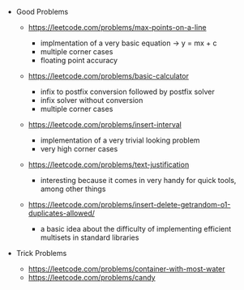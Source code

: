 * Good Problems
  - https://leetcode.com/problems/max-points-on-a-line
    - implmentation of a very basic equation -> y = mx + c
    - multiple corner cases
    - floating point accuracy

  - https://leetcode.com/problems/basic-calculator
    - infix to postfix conversion followed by postfix solver
    - infix solver without conversion
    - multiple corner cases

  - https://leetcode.com/problems/insert-interval
    - implementation of a very trivial looking problem
    - very high corner cases

  - https://leetcode.com/problems/text-justification
    - interesting because it comes in very handy for quick tools, among other things

  - https://leetcode.com/problems/insert-delete-getrandom-o1-duplicates-allowed/
    - a basic idea about the difficulty of implementing efficient multisets in standard libraries


* Trick Problems
  - https://leetcode.com/problems/container-with-most-water
  - https://leetcode.com/problems/candy
